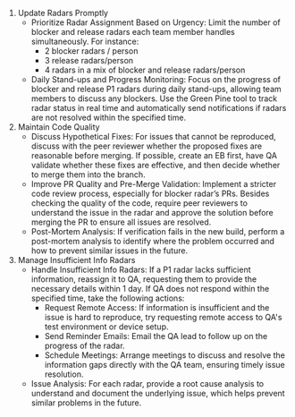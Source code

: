 1. Update Radars Promptly
    * Prioritize Radar Assignment Based on Urgency: Limit the number of blocker and release radars each team member handles simultaneously. For instance:
        * 2 blocker radars / person
        * 3 release radars/person
        * 4 radars in a mix of blocker and release radars/person
    * Daily Stand-ups and Progress Monitoring: Focus on the progress of blocker and release P1 radars during daily stand-ups, allowing team members to discuss any blockers. Use the Green Pine tool to track radar status in real time and automatically send notifications if radars are not resolved within the specified time.
2. Maintain Code Quality
    * Discuss Hypothetical Fixes: For issues that cannot be reproduced, discuss with the peer reviewer whether the proposed fixes are reasonable before merging. If possible, create an EB first, have QA validate whether these fixes are effective, and then decide whether to merge them into the branch.
    * Improve PR Quality and Pre-Merge Validation: Implement a stricter code review process, especially for blocker radar’s PRs. Besides checking the quality of the code, require peer reviewers to understand the issue in the radar and approve the solution before merging the PR to ensure all issues are resolved.
    * Post-Mortem Analysis: If verification fails in the new build, perform a post-mortem analysis to identify where the problem occurred and how to prevent similar issues in the future.
3. Manage Insufficient Info Radars
    * Handle Insufficient Info Radars: If a P1 radar lacks sufficient information, reassign it to QA, requesting them to provide the necessary details within 1 day. If QA does not respond within the specified time, take the following actions:
        * Request Remote Access: If information is insufficient and the issue is hard to reproduce, try requesting remote access to QA's test environment or device setup.
        * Send Reminder Emails: Email the QA lead to follow up on the progress of the radar.
        * Schedule Meetings: Arrange meetings to discuss and resolve the information gaps directly with the QA team, ensuring timely issue resolution.
    * Issue Analysis: For each radar, provide a root cause analysis to understand and document the underlying issue, which helps prevent similar problems in the future.
